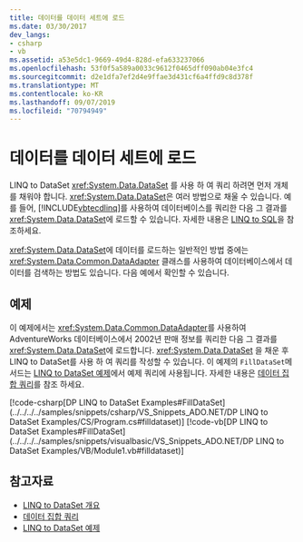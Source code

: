 ```yaml
---
title: 데이터를 데이터 세트에 로드
ms.date: 03/30/2017
dev_langs:
- csharp
- vb
ms.assetid: a53e5dc1-9669-49d4-828d-efa633237066
ms.openlocfilehash: 53f0f5a589a0033c9612f0465dff090ab04e3fc4
ms.sourcegitcommit: d2e1dfa7ef2d4e9ffae3d431cf6a4ffd9c8d378f
ms.translationtype: MT
ms.contentlocale: ko-KR
ms.lasthandoff: 09/07/2019
ms.locfileid: "70794949"
---
```

# <a name="loading-data-into-a-dataset"></a>데이터를 데이터 세트에 로드
LINQ to DataSet <xref:System.Data.DataSet> 를 사용 하 여 쿼리 하려면 먼저 개체를 채워야 합니다. <xref:System.Data.DataSet>은 여러 방법으로 채울 수 있습니다. 예를 들어, [!INCLUDE[vbtecdlinq](../../../../includes/vbtecdlinq-md.md)]를 사용하여 데이터베이스를 쿼리한 다음 그 결과를 <xref:System.Data.DataSet>에 로드할 수 있습니다. 자세한 내용은 [LINQ to SQL](./sql/linq/index.md)을 참조하세요.  
  
 <xref:System.Data.DataSet>에 데이터를 로드하는 일반적인 방법 중에는 <xref:System.Data.Common.DataAdapter> 클래스를 사용하여 데이터베이스에서 데이터를 검색하는 방법도 있습니다. 다음 예에서 확인할 수 있습니다.  
  
## <a name="example"></a>예제  
 이 예제에서는 <xref:System.Data.Common.DataAdapter>를 사용하여 AdventureWorks 데이터베이스에서 2002년 판매 정보를 쿼리한 다음 그 결과를 <xref:System.Data.DataSet>에 로드합니다. <xref:System.Data.DataSet> 을 채운 후 LINQ to DataSet를 사용 하 여 쿼리를 작성할 수 있습니다. 이 예제의 `FillDataSet`메서드는 [LINQ to DataSet 예제](linq-to-dataset-examples.md)에서 예제 쿼리에 사용됩니다. 자세한 내용은 [데이터 집합 쿼리](querying-datasets-linq-to-dataset.md)를 참조 하세요.  
  
 [!code-csharp[DP LINQ to DataSet Examples#FillDataSet](../../../../samples/snippets/csharp/VS_Snippets_ADO.NET/DP LINQ to DataSet Examples/CS/Program.cs#filldataset)]
 [!code-vb[DP LINQ to DataSet Examples#FillDataSet](../../../../samples/snippets/visualbasic/VS_Snippets_ADO.NET/DP LINQ to DataSet Examples/VB/Module1.vb#filldataset)]  
  
## <a name="see-also"></a>참고자료

- [LINQ to DataSet 개요](linq-to-dataset-overview.md)
- [데이터 집합 쿼리](querying-datasets-linq-to-dataset.md)
- [LINQ to DataSet 예제](linq-to-dataset-examples.md)
